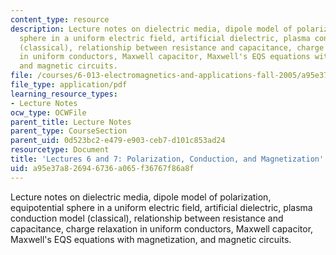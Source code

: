 ```yaml
---
content_type: resource
description: Lecture notes on dielectric media, dipole model of polarization, equipotential
  sphere in a uniform electric field, artificial dielectric, plasma conduction model
  (classical), relationship between resistance and capacitance, charge relaxation
  in uniform conductors, Maxwell capacitor, Maxwell's EQS equations with magnetization,
  and magnetic circuits.
file: /courses/6-013-electromagnetics-and-applications-fall-2005/a95e37a826946736a065f36767f86a8f_lec6_7.pdf
file_type: application/pdf
learning_resource_types:
- Lecture Notes
ocw_type: OCWFile
parent_title: Lecture Notes
parent_type: CourseSection
parent_uid: 0d523bc2-e479-e903-ceb7-d101c853ad24
resourcetype: Document
title: 'Lectures 6 and 7: Polarization, Conduction, and Magnetization'
uid: a95e37a8-2694-6736-a065-f36767f86a8f
---
```

Lecture notes on dielectric media, dipole model of polarization, equipotential sphere in a uniform electric field, artificial dielectric, plasma conduction model (classical), relationship between resistance and capacitance, charge relaxation in uniform conductors, Maxwell capacitor, Maxwell's EQS equations with magnetization, and magnetic circuits.

